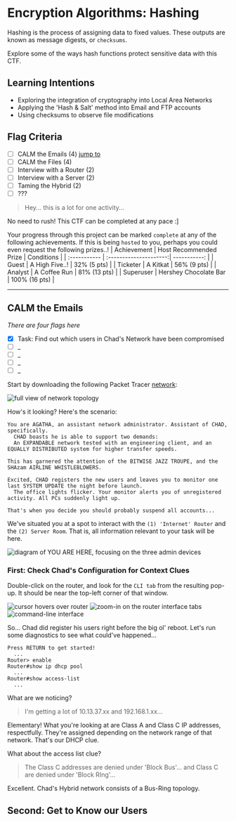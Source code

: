 # Encryption Algorithms: Hashing
Hashing is the process of assigning data to fixed values. These outputs are known as message digests, or `checksums`.

Explore some of the ways hash functions protect sensitive data with this CTF.
## Learning Intentions
- Exploring the integration of cryptography into Local Area Networks
- Applying the 'Hash & Salt' method into Email and FTP accounts
- Using checksums to observe file modifications
## Flag Criteria
- [ ] CALM the Emails (4) [jump to](#Emails)
- [ ] CALM the Files (4)
- [ ] Interview with a Router (2)
- [ ] Interview with a Server (2)
- [ ] Taming the Hybrid (2)
- [ ] ???
> Hey... this is a lot for one activity...

No need to rush! This CTF can be completed at any pace :]

Your progress through this project can be marked `complete` at any of the following achievements. If this is being `hosted` to you, perhaps you could even request the following prizes..!
| Achievement  | Host Recommended Prize | Conditions    |
| :----------- | :---------------------:| -----------:  |
| Guest        | A High Five..!         | 32% (5 pts)   |
| Ticketer     | A Kitkat               | 56% (9 pts)   |
| Analyst      | A Coffee Run           | 81% (13 pts)  |
| Superuser    | Hershey Chocolate Bar  | 100% (16 pts) |
***
## CALM the Emails
*There are four flags here*
<a name="Emails" />

- [x] Task: Find out which users in Chad's Network have been compromised
- [ ] _
- [ ] _
- [ ] _
- [ ] _

[pkt]: https://www.google.com
Start by downloading the following Packet Tracer [network][pkt]:

![full view of network topology](image.jpg)

How's it looking? Here's the scenario:
```
You are AGATHA, an assistant network administrator. Assistant of CHAD, specifically.
  CHAD boasts he is able to support two demands:
  An EXPANDABLE network tested with an engineering client, and an EQUALLY DISTRIBUTED system for higher transfer speeds.

This has garnered the attention of the BITWISE JAZZ TROUPE, and the SHAzam AIRLINE WHISTLEBLOWERS.

Excited, CHAD registers the new users and leaves you to monitor one last SYSTEM UPDATE the night before launch.
  The office lights flicker. Your monitor alerts you of unregistered activity. All PCs suddenly light up.

That's when you decide you should probably suspend all accounts...
```
We've situated you at a spot to interact with the `(1) 'Internet' Router` and the `(2) Server Room`. 
That is, all information relevant to your task will be here.

![diagram of YOU ARE HERE, focusing on the three admin devices](image.jpg)

### First: Check Chad's Configuration for Context Clues
Double-click on the router, and look for the `CLI tab` from the resulting pop-up. It should be near the top-left corner of that window.

![cursor hovers over router](image.jpg)
![zoom-in on the router interface tabs](image.jpg)
![command-line interface](image.jpg)

So... Chad did register his users right before the big ol' reboot.
Let's run some diagnostics to see what could've happened...
```
Press RETURN to get started!
  ...
Router> enable
Router#show ip dhcp pool
  ...
Router#show access-list
  ...
```
What are we noticing?
> I'm getting a lot of 10.13.37.xx and 192.168.1.xx...

Elementary!
What you're looking at are Class A and Class C IP addresses, respectfully. They're assigned depending on the network range of that network. That's our DHCP clue.

What about the access list clue?
> The Class C addresses are denied under 'Block Bus'... and Class C are denied under 'Block RIng'...

Excellent.
Chad's Hybrid network consists of a Bus-Ring topology.
## Second: Get to Know our Users
